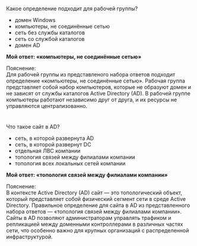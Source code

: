 Какое определение подходит для рабочей группы?
* домен Windows
* компьютеры, не соединённые сетью
* сеть без службы каталогов
* сеть со службой каталогов
* домен AD

**Мой ответ: «компьютеры, не соединённые сетью»**

Пояснение:  
Для рабочей группы из представленого набора ответов подходит определение «компьютеры, не соединённые сетью».
Рабочая группа представляет собой набор компьютеров, которые не образуют домен и не зависят от службы каталогов Active Directory (AD). 
В рабочей группе компьютеры работают независимо друг от друга, и их ресурсы не управляются централизованно.

#
Что такое сайт в AD?
* сеть, в которой развернута AD
* сеть, в которой развернут DC
* отдельная ЛВС компании
* топология связей между филиалами компании
* топология всех локальных сетей компании

**Мой ответ: «топология связей между филиалами компании»**  

Пояснение:  
В контексте Active Directory (AD) сайт — это топологический объект, который представляет собой физический сегмент сети в среде Active Directory.
Правильное определение для сайта в AD из представленного набора ответов — «топология связей между филиалами компании». Сайты в AD позволяют администраторам управлять трафиком и
репликацией между доменными контроллерами в различных частях сети, что особенно важно для крупных организаций с распределенной инфраструктурой.
